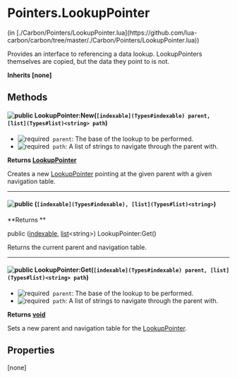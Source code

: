 <link href="../../style.css" rel="stylesheet" type="text/css"/>
<h1 class="class-title">Pointers.LookupPointer</h1>
<span class="file-link">(in [./Carbon/Pointers/LookupPointer.lua](https://github.com/lua-carbon/carbon/tree/master/./Carbon/Pointers/LookupPointer.lua))</span><br/>

Provides an interface to referencing a data lookup.
LookupPointers themselves are copied, but the data they point to is not.

**Inherits [none]**

## Methods
<h4 class="method-name"><img alt="public" src="https://img.shields.io/badge/ -public-11b237.svg?style=flat-square" />  LookupPointer:New(<code>[indexable](Types#indexable) parent, [list](Types#list)&lt;string&gt; path</code>)</h4>

- <img alt="required" src="https://img.shields.io/badge/%20-required-ff9600.svg?style=flat-square" />&nbsp;&nbsp;`parent`: The base of the lookup to be performed.
- <img alt="required" src="https://img.shields.io/badge/%20-required-ff9600.svg?style=flat-square" />&nbsp;&nbsp;`path`: A list of strings to navigate through the parent with.

**Returns  [LookupPointer](Classes/Pointers.LookupPointer)**

Creates a new [LookupPointer](Classes/Pointers.LookupPointer) pointing at the given parent with a given navigation table.

<hr/>
<h4 class="method-name"><img alt="public" src="https://img.shields.io/badge/ -public-11b237.svg?style=flat-square" />  (<code>[indexable](Types#indexable), [list](Types#list)&lt;string&gt;</code>)</h4>



**Returns **

public ([indexable](Types#indexable), [list](Types#list)&lt;string&gt;) LookupPointer:Get()

Returns the current parent and navigation table.

<hr/>
<h4 class="method-name"><img alt="public" src="https://img.shields.io/badge/ -public-11b237.svg?style=flat-square" />  LookupPointer:Get(<code>[indexable](Types#indexable) parent, [list](Types#list)&lt;string&gt; path</code>)</h4>

- <img alt="required" src="https://img.shields.io/badge/%20-required-ff9600.svg?style=flat-square" />&nbsp;&nbsp;`parent`: The base of the lookup to be performed.
- <img alt="required" src="https://img.shields.io/badge/%20-required-ff9600.svg?style=flat-square" />&nbsp;&nbsp;`path`: A list of strings to navigate through the parent with.

**Returns  [void](Types#void)**

Sets a new parent and navigation table for the [LookupPointer](Classes/Pointers.LookupPointer).


## Properties
[none]
